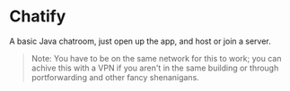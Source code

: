 # Chatify
 A basic Java chatroom, just open up the app, and host or join a server.
>Note: You have to be on the same network for this to work; you can achive this with a VPN if you aren't in the same building or through portforwarding and other fancy shenanigans.
